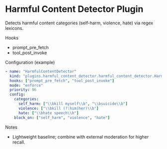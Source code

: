 # Harmful Content Detector Plugin

Detects harmful content categories (self-harm, violence, hate) via regex lexicons.

Hooks
- prompt_pre_fetch
- tool_post_invoke

Configuration (example)
```yaml
- name: "HarmfulContentDetector"
  kind: "plugins.harmful_content_detector.harmful_content_detector.HarmfulContentDetectorPlugin"
  hooks: ["prompt_pre_fetch", "tool_post_invoke"]
  mode: "enforce"
  priority: 96
  config:
    categories:
      self_harm: ["\\bkill myself\\b", "\\bsuicide\\b"]
      violence: ["\\bkill (?:him|her)\\b"]
      hate: ["\\bhate speech\\b"]
    block_on: ["self_harm", "violence", "hate"]
```

Notes
- Lightweight baseline; combine with external moderation for higher recall.

